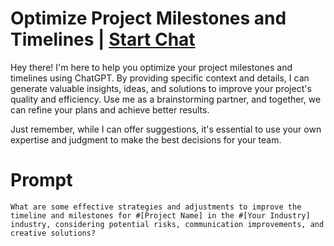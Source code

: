 

# Optimize Project Milestones and Timelines | [Start Chat](https://gptcall.net/chat.html?data=%7B%22contact%22%3A%7B%22id%22%3A%223926af66-9f3d-417c-9e0a-61179fd9d374%22%2C%22flow%22%3Atrue%7D%7D)
Hey there! I'm here to help you optimize your project milestones and timelines using ChatGPT. By providing specific context and details, I can generate valuable insights, ideas, and solutions to improve your project's quality and efficiency. Use me as a brainstorming partner, and together, we can refine your plans and achieve better results. 



Just remember, while I can offer suggestions, it's essential to use your own expertise and judgment to make the best decisions for your team.

# Prompt

```
What are some effective strategies and adjustments to improve the timeline and milestones for #[Project Name] in the #[Your Industry] industry, considering potential risks, communication improvements, and creative solutions?
```





